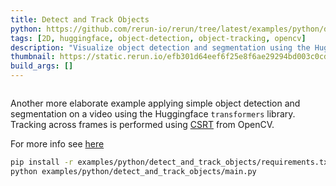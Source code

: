 ```yaml
---
title: Detect and Track Objects
python: https://github.com/rerun-io/rerun/tree/latest/examples/python/detect_and_track_objects/main.py
tags: [2D, huggingface, object-detection, object-tracking, opencv]
description: "Visualize object detection and segmentation using the Huggingface `transformers` library."
thumbnail: https://static.rerun.io/efb301d64eef6f25e8f6ae29294bd003c0cda3a7_detect_and_track_objects_480w.png
build_args: []
---
```


<picture>
  <source media="(max-width: 480px)" srcset="https://static.rerun.io/efb301d64eef6f25e8f6ae29294bd003c0cda3a7_detect_and_track_objects_480w.png">
  <source media="(max-width: 768px)" srcset="https://static.rerun.io/a3df0cb3670a9f60fe0faf47ecec8d07433e1c0f_detect_and_track_objects_768w.png">
  <source media="(max-width: 1024px)" srcset="https://static.rerun.io/0f88a4c52aa3f3bafd42063208f10f070383380c_detect_and_track_objects_1024w.png">
  <source media="(max-width: 1200px)" srcset="https://static.rerun.io/b4b918d8247ba2bb43c51cd2141e1e21de990e51_detect_and_track_objects_1200w.png">
  <img src="https://static.rerun.io/59f5b97a8724f9037353409ab3d0b7cb47d1544b_detect_and_track_objects_full.png" alt="">
</picture>

Another more elaborate example applying simple object detection and segmentation on a video using the Huggingface `transformers` library. Tracking across frames is performed using [CSRT](https://arxiv.org/pdf/1611.08461.pdf) from OpenCV.

For more info see [here](https://huggingface.co/docs/transformers/index)

```bash
pip install -r examples/python/detect_and_track_objects/requirements.txt
python examples/python/detect_and_track_objects/main.py
```
